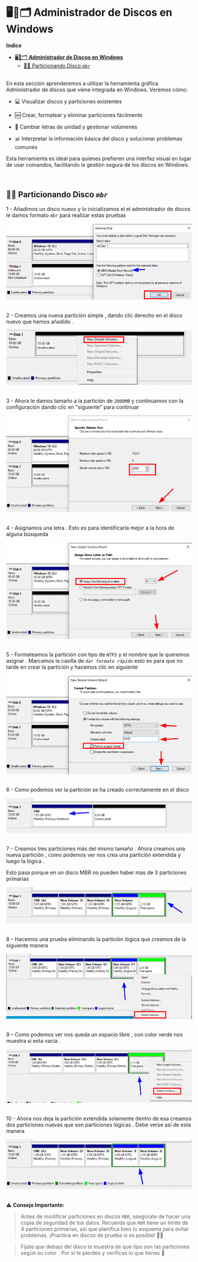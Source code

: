 # 🖥️💽🗂️ **Administrador de Discos en Windows**

**Indice**

- [🖥️💽🗂️ **Administrador de Discos en Windows**](#️️-administrador-de-discos-en-windows)
  - [📀🧱 Particionando Disco *``mbr``*](#-particionando-disco-mbr)

<br>
En esta sección aprenderemos a utilizar la herramienta gráfica Administrador de discos que viene integrada en Windows. Veremos cómo:

  - 💻 Visualizar discos y particiones existentes

  - 🆕 Crear, formatear y eliminar particiones fácilmente

  - 🔄 Cambiar letras de unidad y gestionar volúmenes

  - 📊 Interpretar la información básica del disco y solucionar problemas comunes

Esta herramienta es ideal para quienes prefieren una interfaz visual en lugar de usar comandos, facilitando la gestión segura de los discos en Windows.

<br>

## 📀🧱 Particionando Disco *``mbr``* 

1 - Añadimos un disco nuevo y lo inicializamos el el administrador de discos le damos formato *``mbr``* para realizar estas pruebas 

![Inicializando Disco](./img/admin_disk_1.png)
<br>
<br>


2 - Creamos una nueva partición simple , dando clic derecho en el disco nuevo que hemos añadido .

![Nueva Partición](./img/admin_disk_2.png)
<br>
<br>


3 - Ahora le damos tamaño a la partición de *``2000MB``* y continuamos con la configuración dando clic en "siguiente" para continuar

![Tamaño de Partición](./img/admin_disk_3.png)
<br>
<br>

4 - Asignamos una letra . Esto es para identificarla mejor a la hora de alguna búsqueda 

![Asignación de Letra](./img/admin_disk_4.png)
<br>
<br>

5 - Formateamos la partición con tipo de *``NTFS``* y el nombre que le queremos asignar . Marcamos la casilla de *``dar formato rápido``* esto es para que no tarde en crear la partición y hacemos clic en siguiente 

![Tipo de Formato](./img/admin_disk_5.png)
<br>
<br>


6 - Como podemos ver la partición se ha creado correctamente en el disco 

![Partición Creada](./img/admin_disk_6.png)
<br>
<br>


7 - Creamos tres particiones más del mismo tamaño . Ahora  creamos una nueva partición , como podemos ver nos crea una partición extendida y luego la lógica .

Esto pasa porque en un disco MBR no pueden haber mas de 3 particiones primarias 

![Partición nueva extendia](./img/admin_disk_7.png)
<br>
<br>


8 – Hacemos una prueba eliminando la partición lógica que creamos de  la siguiente manera 

![Eliminando Partición](./img/admin_disk_8.png)
<br>
<br>


9 – Como podemos ver nos queda un espacio libre , con color verde nos muestra si esta vacía .

![Resultado de eliminación](./img/admin_disk_9.png)
<br>
<br>


10 - Ahora nos deja la partición extendida solamente dentro de esa creamos dos particiones nuevas que son particiones lógicas . Debe verse así de esta manera 

![Disco particionado](./img/admin_disk_10.png)
<br>
<br>

⚠️ **Consejo Importante:**
> Antes de modificar particiones en discos *``MBR``*, asegúrate de hacer una copia de seguridad de tus datos. Recuerda que *``MBR``* tiene un límite de 4 particiones primarias, así que planifica bien tu esquema para evitar problemas. ¡Practica en discos de prueba si es posible! 💾🔧

> Fíjate que debajo del disco te muestra de que tipo son las particiones según su color . Por si te pierdes y verificas lo que tienes 🎨